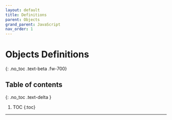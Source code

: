 ```yaml
---
layout: default
title: Definitions
parent: Objects
grand_parent: JavaScript
nav_order: 1
---
```


# Objects Definitions
{: .no_toc .text-beta .fw-700}

## Table of contents
{: .no_toc .text-delta }

1. TOC
{:toc}

---
